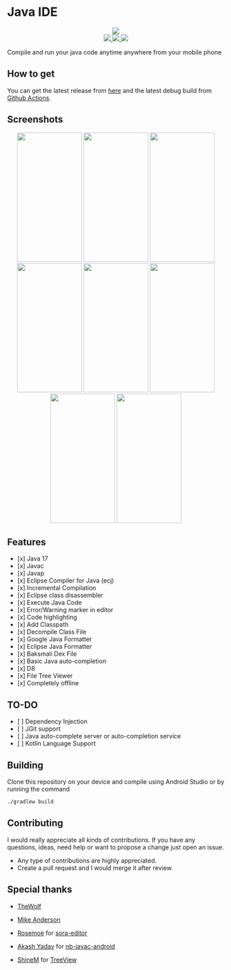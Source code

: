 # Java IDE

<p align="center">
<img src="https://raw.githubusercontent.com/PranavPurwar/Java-Ide/main/art/ic_logo.webp">

<br>

<a href="https://github.com/PranavPurwar/Java-Ide/actions/workflow/android.yaml">
    <img src="https://img.shields.io/badge/Android%20CI-passing-blue">
</a>

<a href="https://discord.gg/8Gu6YCq2eS">
    <img src="https://img.shields.io/badge/Chat-on%20discord-7289da">
</a>
<a href="https://github.com/PranavPurwar/Java-Ide/blob/main/LICENSE">
    <img src="https://img.shields.io/badge/License-GPLv3-blue.svg">
</a>
<p>

Compile and run your java code anytime anywhere from your mobile phone

## How to get

You can get the latest release from [here](https://github.com/PranavPurwar/Java-Ide/releases/v0.0.5)
and the latest debug build from [Github Actions](https://github.com/PranavPurwar/Java-Ide/actions).

## Screenshots

<p align="center">

<img width="150" height="300" src="https://raw.githubusercontent.com/PranavPurwar/Java-Ide/main/art/img/editor.webp">

<img width="150" height="300" src="https://raw.githubusercontent.com/PranavPurwar/Java-Ide/main/art/img/diagnostic.webp">

<img width="150" height="300" src="https://raw.githubusercontent.com/PranavPurwar/Java-Ide/main/art/img/run.webp">

<img width="150" height="300" src="https://raw.githubusercontent.com/PranavPurwar/Java-Ide/main/art/img/settings.webp">

<img width="150" height="300" src="https://raw.githubusercontent.com/PranavPurwar/Java-Ide/main/art/img/javap.webp">

<img width="150" height="300" src="https://raw.githubusercontent.com/PranavPurwar/Java-Ide/main/art/img/smali.webp">

<img width="150" height="300" src="https://raw.githubusercontent.com/PranavPurwar/Java-Ide/main/art/img/decompiler.webp">

<img width="150" height="300" src="https://raw.githubusercontent.com/PranavPurwar/Java-Ide/main/art/img/treeview.webp">

</p>

## Features

- \[x] Java 17
- \[x] Javac
- \[x] Javap
- \[x] Eclipse Compiler for Java (ecj)
- \[x] Incremental Compilation
- \[x] Eclipse class disassembler
- \[x] Execute Java Code
- \[x] Error/Warning marker in editor
- \[x] Code highlighting
- \[x] Add Classpath
- \[x] Decompile Class File
- \[x] Google Java Formatter
- \[x] Eclipse Java Formatter
- \[x] Baksmali Dex File
- \[x] Basic Java auto-completion
- \[x] D8
- \[x] File Tree Viewer
- \[x] Completely offline

## TO-DO

- \[ ] Dependency Injection
- \[ ] JGit support
- \[ ] Java auto-complete server or auto-completion service
- \[ ] Kotlin Language Support

## Building

Clone this repository on your device and compile using Android Studio or by running the command

```sh
./gradlew build
```

## Contributing

I would really appreciate all kinds of contributions.
If you have any questions, ideas, need help or want to propose a change just open an issue.

- Any type of contributions are highly appreciated.
- Create a pull request and I would merge it after review.

## Special thanks

- [TheWolf](https://github.com/thewolfprod)

- [Mike Anderson](https://github.com/MikeAndrson)

- [Rosemoe](https://github.com/Rosemoe) for [sora-editor](https://github.com/Rosemoe/sora-editor)

- [Akash Yadav](https://github.com/Itsaky) for [nb-javac-android](https://github.com/Itsaky/nb-javac-android)

- [ShineM](https://github.com/shineM) for [TreeView](https://github.com/ShineM/TreeView)
